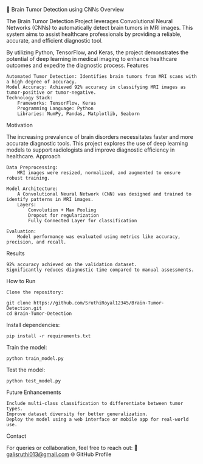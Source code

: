 🧠 Brain Tumor Detection using CNNs
Overview

The Brain Tumor Detection Project leverages Convolutional Neural Networks (CNNs) to automatically detect brain tumors in MRI images. This system aims to assist healthcare professionals by providing a reliable, accurate, and efficient diagnostic tool.

By utilizing Python, TensorFlow, and Keras, the project demonstrates the potential of deep learning in medical imaging to enhance healthcare outcomes and expedite the diagnostic process.
Features

    Automated Tumor Detection: Identifies brain tumors from MRI scans with a high degree of accuracy.
    Model Accuracy: Achieved 92% accuracy in classifying MRI images as tumor-positive or tumor-negative.
    Technology Stack:
        Frameworks: TensorFlow, Keras
        Programming Language: Python
        Libraries: NumPy, Pandas, Matplotlib, Seaborn

Motivation

The increasing prevalence of brain disorders necessitates faster and more accurate diagnostic tools. This project explores the use of deep learning models to support radiologists and improve diagnostic efficiency in healthcare.
Approach

    Data Preprocessing:
        MRI images were resized, normalized, and augmented to ensure robust training.

    Model Architecture:
        A Convolutional Neural Network (CNN) was designed and trained to identify patterns in MRI images.
        Layers:
            Convolution + Max Pooling
            Dropout for regularization
            Fully Connected Layer for classification

    Evaluation:
        Model performance was evaluated using metrics like accuracy, precision, and recall.

Results

    92% accuracy achieved on the validation dataset.
    Significantly reduces diagnostic time compared to manual assessments.

How to Run

    Clone the repository:

    git clone https://github.com/SruthiRoyal12345/Brain-Tumor-Detection.git
    cd Brain-Tumor-Detection

Install dependencies:

    pip install -r requirements.txt

Train the model:

    python train_model.py

Test the model:

    python test_model.py

Future Enhancements

    Include multi-class classification to differentiate between tumor types.
    Improve dataset diversity for better generalization.
    Deploy the model using a web interface or mobile app for real-world use.

Contact

For queries or collaboration, feel free to reach out:
📧 galisruthi013@gmail.com
🌐 GitHub Profile
